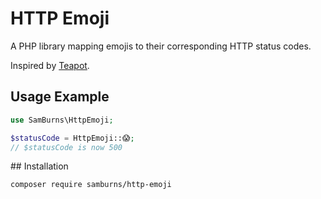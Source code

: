 # HTTP Emoji

A PHP library mapping emojis to their corresponding HTTP status codes.

Inspired by [Teapot](https://github.com/shrikeh/teapot).

## Usage Example

```php
use SamBurns\HttpEmoji;

$statusCode = HttpEmoji::😱;
// $statusCode is now 500
```

## Installation

```bash
composer require samburns/http-emoji
```


